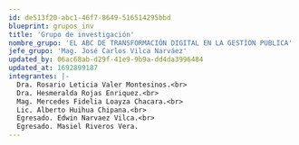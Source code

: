 ```yaml
---
id: de513f20-abc1-46f7-8649-516514295bbd
blueprint: grupos_inv
title: 'Grupo de investigación'
nombre_grupo: 'EL ABC DE TRANSFORMACIÓN DIGITAL EN LA GESTÍON PUBLICA'
jefe_grupo: 'Mag. José Carlos Vilca Narváez'
updated_by: 06ac68ab-d29f-41e9-9b9a-dd4da3996484
updated_at: 1692899187
integrantes: |-
  Dra. Rosario Leticia Valer Montesinos.<br>
  Dra. Hesmeralda Rojas Enriquez.<br>
  Mag. Mercedes Fidelia Loayza Chacara.<br>
  Lic. Alberto Huihua Chipana.<br>
  Egresado. Edwin Narvaez Vilca.<br>
  Egresado. Masiel Riveros Vera.
---
```

